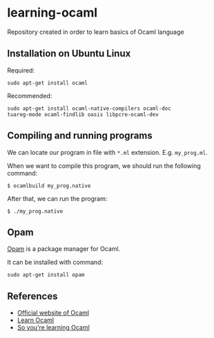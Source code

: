 # learning-ocaml
Repository created in order to learn basics of Ocaml language

Installation on Ubuntu Linux
----------------------------

Required:

```
sudo apt-get install ocaml
```

Recommended:

```
sudo apt-get install ocaml-native-compilers ocaml-doc 
tuareg-mode ocaml-findlib oasis libpcre-ocaml-dev
```

Compiling and running programs
------------------------------

We can locate our program in file with `*.ml` extension. E.g. `my_prog.ml`.

When we want to compile this program, we should run the following command:

```
$ ocamlbuild my_prog.native
```

After that, we can run the program:

```
$ ./my_prog.native
```

Opam
----

[Opam](https://opam.ocaml.org/) is a package manager for Ocaml.

It can be installed with command:

```
sudo apt-get install opam
```

References
----------

- [Official website of Ocaml](https://ocaml.org)
- [Learn Ocaml](https://ocaml.org/learn/)
- [So you're learning Ocaml](http://hyegar.com/blog/2015/10/19/so-you%27re-learning-ocaml/)
